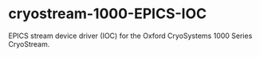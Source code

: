 # cryostream-1000-EPICS-IOC
EPICS stream device driver (IOC) for the Oxford CryoSystems 1000 Series CryoStream.

